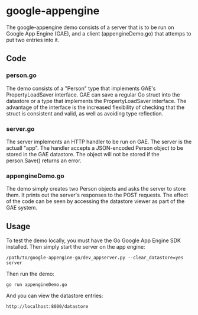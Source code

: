 # google-appengine
The google-appengine demo consists of a server that is to be run on Google 
App Engine (GAE), and a client (appengineDemo.go) that attemps to put two entries 
into it.

## Code

### person.go
The demo consists of a "Person" type that implements GAE's PropertyLoadSaver
interface. GAE can save a regular Go struct into the datastore or a type that
implements the PropertyLoadSaver interface. The advantage of the interface is
the increased flexibility of checking that the struct is consistent and valid,
as well as avoiding type reflection.

### server.go
The server implements an HTTP handler to be run on GAE. The server is the 
actuall "app". The handler accepts a JSON-encoded Person object to be stored in
the GAE datastore. The object will not be stored if the person.Save() returns
an error.

### appengineDemo.go
The demo simply creates two Person objects and asks the server to store them.
It prints out the server's responses to the POST requests. The effect of the
code can be seen by accessing the datastore viewer as part of the GAE system.

## Usage

To test the demo locally, you must have the Go Google App Engine SDK installed.
Then simply start the server on the app engine:
```
/path/to/google-appengine-go/dev_appserver.py --clear_datastore=yes server
```

Then run the demo:
```
go run appengineDemo.go
```

And you can view the datastore entries:
```
http://localhost:8000/datastore
```
